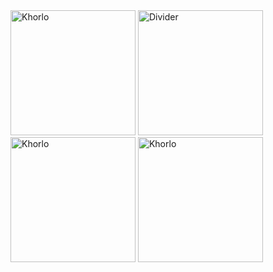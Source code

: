 <img src="https://github.com/user-attachments/assets/7569c057-58ea-4488-ae8a-1fc3f3712cfb" alt="Khorlo" width="200" height="200">
<img src="https://github.com/user-attachments/assets/b3065163-28a7-402e-bbb9-f51fa29a3888" alt="Divider" width="200" height="200">
<img src="https://github.com/user-attachments/assets/7569c057-58ea-4488-ae8a-1fc3f3712cfb" alt="Khorlo" width="200" height="200">
<img src="https://github.com/user-attachments/assets/7569c057-58ea-4488-ae8a-1fc3f3712cfb" alt="Khorlo" width="200" height="200">
